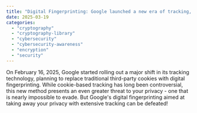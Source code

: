 ```yaml
---
title: "Digital Fingerprinting: Google launched a new era of tracking, but you can fight for your privacy!"
date: 2025-03-19
categories: 
  - "cryptography"
  - "cryptography-library"
  - "cybersecurity"
  - "cybersecurity-awareness"
  - "encryption"
  - "security"
---
```


On February 16, 2025, Google started rolling out a major shift in its tracking technology, planning to replace traditional third-party cookies with digital fingerprinting. While cookie-based tracking has long been controversial, this new method presents an even greater threat to your privacy - one that is nearly impossible to evade. But Google's digital fingerprinting aimed at taking away your privacy with extensive tracking can be defeated!
